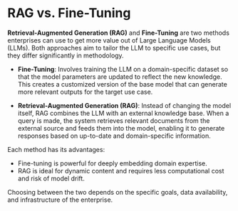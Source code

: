 # RAG vs. Fine-Tuning

**Retrieval-Augmented Generation (RAG)** and **Fine-Tuning** are two methods enterprises can use to get more value out of Large Language Models (LLMs). Both approaches aim to tailor the LLM to specific use cases, but they differ significantly in methodology.

- **Fine-Tuning**: Involves training the LLM on a domain-specific dataset so that the model parameters are updated to reflect the new knowledge. This creates a customized version of the base model that can generate more relevant outputs for the target use case.

- **Retrieval-Augmented Generation (RAG)**: Instead of changing the model itself, RAG combines the LLM with an external knowledge base. When a query is made, the system retrieves relevant documents from the external source and feeds them into the model, enabling it to generate responses based on up-to-date and domain-specific information.

Each method has its advantages:
- Fine-tuning is powerful for deeply embedding domain expertise.
- RAG is ideal for dynamic content and requires less computational cost and risk of model drift.

Choosing between the two depends on the specific goals, data availability, and infrastructure of the enterprise.
